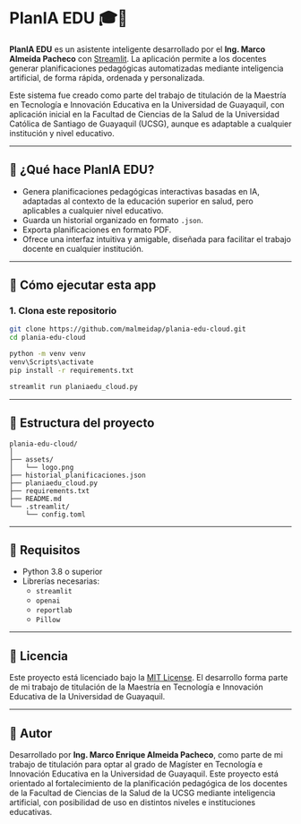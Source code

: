 # PlanIA EDU 🎓🤖

**PlanIA EDU** es un asistente inteligente desarrollado por el **Ing. Marco Almeida Pacheco** con [Streamlit](https://streamlit.io). La aplicación permite a los docentes generar planificaciones pedagógicas automatizadas mediante inteligencia artificial, de forma rápida, ordenada y personalizada.

Este sistema fue creado como parte del trabajo de titulación de la Maestría en Tecnología e Innovación Educativa en la Universidad de Guayaquil, con aplicación inicial en la Facultad de Ciencias de la Salud de la Universidad Católica de Santiago de Guayaquil (UCSG), aunque es adaptable a cualquier institución y nivel educativo.

---

## 🧠 ¿Qué hace PlanIA EDU?

- Genera planificaciones pedagógicas interactivas basadas en IA, adaptadas al contexto de la educación superior en salud, pero aplicables a cualquier nivel educativo.
- Guarda un historial organizado en formato `.json`.
- Exporta planificaciones en formato PDF.
- Ofrece una interfaz intuitiva y amigable, diseñada para facilitar el trabajo docente en cualquier institución.

---

## 🚀 Cómo ejecutar esta app

### 1. Clona este repositorio

```bash
git clone https://github.com/malmeidap/plania-edu-cloud.git
cd plania-edu-cloud

python -m venv venv
venv\Scripts\activate
pip install -r requirements.txt

streamlit run planiaedu_cloud.py
```

---

## 📁 Estructura del proyecto

```
plania-edu-cloud/
│
├── assets/
│   └── logo.png
├── historial_planificaciones.json
├── planiaedu_cloud.py
├── requirements.txt
├── README.md
└── .streamlit/
    └── config.toml
```

---

## 🧾 Requisitos

- Python 3.8 o superior
- Librerías necesarias:
  - `streamlit`
  - `openai`
  - `reportlab`
  - `Pillow`

---

## 📄 Licencia

Este proyecto está licenciado bajo la [MIT License](LICENSE). El desarrollo forma parte de mi trabajo de titulación de la Maestría en Tecnología e Innovación Educativa de la Universidad de Guayaquil.

---

## 🤝 Autor

Desarrollado por **Ing. Marco Enrique Almeida Pacheco**, como parte de mi trabajo de titulación para optar al grado de Magíster en Tecnología e Innovación Educativa en la Universidad de Guayaquil. Este proyecto está orientado al fortalecimiento de la planificación pedagógica de los docentes de la Facultad de Ciencias de la Salud de la UCSG mediante inteligencia artificial, con posibilidad de uso en distintos niveles e instituciones educativas.
